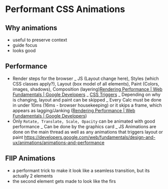 # Performant CSS Animations

## Why animations

- useful to preserve context
- guide focus
- looks good

## Performance

- Render steps for the browser
  _ JS (Layout change here), Styles (which CSS classes apply?), Layout (box model of all elements), Paint (Colors, images, shadows), Composition (layering)[Rendering Performance | Web Fundamentals | Google Developers](https://developers.google.com/web/fundamentals/performance/rendering)
  _ [CSS Triggers](https://csstriggers.com/)
  _ Depending on why is changing, layout and paint can be skipped
  _ Every Calc must be done in under 10ms (16ms - browser housekeeping) or it skips a frame, which appears as lagging/Janking ([Rendering Performance | Web Fundamentals | Google Developers](https://developers.google.com/web/fundamentals/performance/rendering))
- Only `Rotate, Translate, Scale, Opacity` can be animated with good performance
  _ Can be done by the graphics card
  _ JS Animations are done on the main thread as well as any animations that triggers layout or paint https://developers.google.com/web/fundamentals/design-and-ux/animations/animations-and-performance

## FlIP Animations

- a performant trick to make it look like a seamless transition, but its actually 2 elements
- the second element gets made to look like the firs
